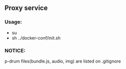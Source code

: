 ## Proxy service

### Usage:

- su
- sh ../docker-conf/init.sh

### NOTICE:
p-drum files(bundle.js, audio, img) are listed on .gitignore
